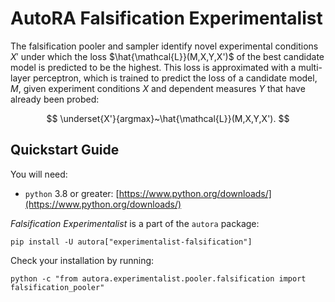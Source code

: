 # AutoRA Falsification Experimentalist

The falsification pooler and sampler identify novel experimental conditions $X'$ under 
which the loss $\hat{\mathcal{L}}(M,X,Y,X')$ of the best 
candidate model is predicted to be the highest. This loss is 
approximated with a multi-layer perceptron, which is trained to 
predict the loss of a candidate model, $M$, given experiment 
conditions $X$  and dependent measures $Y$ that have already been probed:

$$
\underset{X'}{argmax}~\hat{\mathcal{L}}(M,X,Y,X').
$$

## Quickstart Guide

You will need:

- `python` 3.8 or greater: [https://www.python.org/downloads/](https://www.python.org/downloads/)

*Falsification Experimentalist* is a part of the `autora` package:

```shell
pip install -U autora["experimentalist-falsification"]
```


Check your installation by running:
```shell
python -c "from autora.experimentalist.pooler.falsification import falsification_pooler"
```